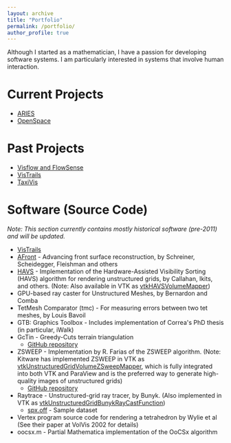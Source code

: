 ```yaml
---
layout: archive
title: "Portfolio"
permalink: /portfolio/
author_profile: true
---
```


Although I started as a mathematician, I have a passion for developing software systems. I am particularly interested in systems that involve human interaction. 


Current Projects
======
* [ARIES](https://artimageexplorationspace.com/)
* [OpenSpace](https://www.openspaceproject.com) 

Past Projects
======
* [Visflow and FlowSense](https://visflow.org/flowsense/)
* [VisTrails](https://www.vistrails.org/index.php/Main_Page)
* [TaxiVis](http://vgc.poly.edu/projects/taxivis/)

Software (Source Code)
======
*Note: This section currently contains mostly historical software (pre-2011) and will be updated.*

* [VisTrails](http://www.vistrails.org)
* [AFront](http://afront.sourceforge.net) - Advancing front surface reconstruction, by Schreiner, Scheidegger, Fleishman and others
* [HAVS](http://havs.sourceforge.net) - Implementation of the Hardware-Assisted Visibility Sorting (HAVS) algorithm for rendering unstructured grids, by Callahan, Ikits, and others. (Note: Also available in VTK as [vtkHAVSVolumeMapper](https://vtk.org/doc/nightly/html/classvtkHAVSVolumeMapper.html))
* GPU-based ray caster for Unstructured Meshes, by Bernardon and Comba
* TetMesh Comparator (tmc) - For measuring errors between two tet meshes, by Louis Bavoil
* GTB: Graphics Toolbox - Includes implementation of Correa's PhD thesis (in particular, iWalk)
* GcTin - Greedy-Cuts terrain triangulation
  * [GitHub repository](https://github.com/ctsilva/gctin)
* ZSWEEP - Implementation by R. Farias of the ZSWEEP algorithm. (Note: Kitware has implemented ZSWEEP in VTK as [vtkUnstructuredGridVolumeZSweepMapper](https://vtk.org/doc/nightly/html/classvtkUnstructuredGridVolumeZSweepMapper.html), which is fully integrated into both VTK and ParaView and is the preferred way to generate high-quality images of unstructured grids)
  * [GitHub repository](https://github.com/ctsilva/demo-zsweep)
* Raytrace - Unstructured-grid ray tracer, by Bunyk. (Also implemented in VTK as [vtkUnstructuredGridBunykRayCastFunction](https://vtk.org/doc/nightly/html/classvtkUnstructuredGridBunykRayCastFunction.html))
  * [spx.off](spx.off) - Sample dataset
* Vertex program source code for rendering a tetrahedron by Wylie et al (See their paper at VolVis 2002 for details)
* oocsx.m - Partial Mathematica implementation of the OoCSx algorithm
